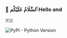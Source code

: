   ### 👋 ٱلسَّلَامُ عَلَيْكُم Hello and 
🇵🇸

![PyPI - Python Version](https://img.shields.io/pypi/pyversions/py)


<!--
**m-zurkiyeh/m-zurkiyeh** is a ✨ _special_ ✨ repository because its `README.md` (this file) appears on your GitHub profile.

Here are some ideas to get you started:

- 🔭 I’m currently working on ...
- 🌱 I’m currently learning ...
- 👯 I’m looking to collaborate on ...
- 🤔 I’m looking for help with ...
- 💬 Ask me about ...
- 📫 How to reach me: ...
- 😄 Pronouns: ...
- ⚡ Fun fact: ...
-->
